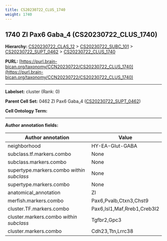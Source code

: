```yaml
---
title: CS20230722_CLUS_1740
weight: 1740
---
```

## 1740 ZI Pax6 Gaba_4 (CS20230722_CLUS_1740)
<b>Hierarchy: </b>
[CS20230722_CLAS_12](../CS20230722_CLAS_12) >
[CS20230722_SUBC_101](../CS20230722_SUBC_101) >
[CS20230722_SUPT_0462](../CS20230722_SUPT_0462) >
[CS20230722_CLUS_1740](../CS20230722_CLUS_1740)

**PURL:** [https://purl.brain-bican.org/taxonomy/CCN20230722/CS20230722_CLUS_1740](https://purl.brain-bican.org/taxonomy/CCN20230722/CS20230722_CLUS_1740)

---


**Labelset:** cluster (Rank: 0)

**Parent Cell Set:** 0462 ZI Pax6 Gaba_4 ([CS20230722_SUPT_0462](../CS20230722_SUPT_0462))



**Cell Ontology Term:** 

[MARKER GENES.]: #


---

[TRANSFERRED ANNOTATIONS.]: #


[AUTHOR ANNOTATION FIELDS.]: #


**Author annotation fields:**

| Author annotation | Value |
|-------------------|-------|
|neighborhood|HY-EA-Glut-GABA|
|subclass.tf.markers.combo|None|
|subclass.markers.combo|None|
|supertype.markers.combo _within subclass_|None|
|supertype.markers.combo|None|
|anatomical_annotation|ZI|
|merfish.markers.combo|Pax6,Pvalb,Ctxn3,Chst9|
|cluster.TF.markers.combo|Pax6,Isl1,Maf,Rreb1,Creb3l2|
|cluster.markers.combo _within subclass_|Tgfbr2,Gpc3|
|cluster.markers.combo|Cdh23,Ttn,Lrrc38|
